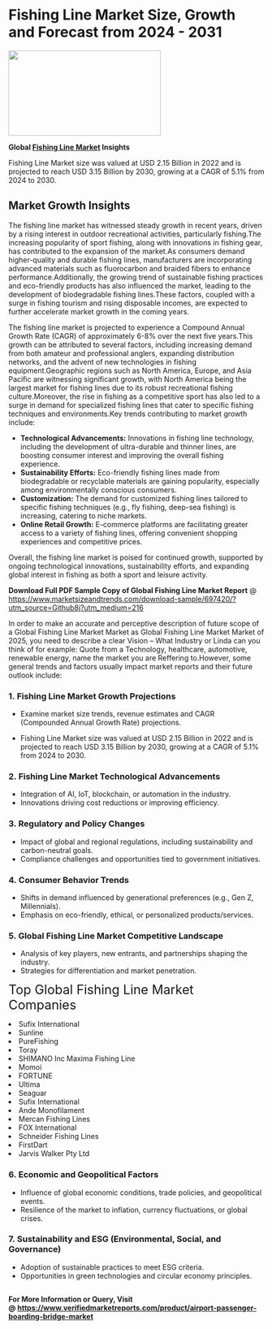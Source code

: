 <H1>Fishing Line Market Size, Growth and Forecast from 2024 - 2031</H1><img class="aligncenter size-medium wp-image-584254" src="https://thirdeyenews.in/wp-content/uploads/2024/09/Global-Market-Research-300x168.jpeg" alt="" width="300" height="168" /><p><strong>Global&nbsp;<a href="https://www.marketsizeandtrends.com/download-sample/697420/?utm_source=Github8j?utm_medium=216">Fishing Line Market</a> Insights</strong></p><p>Fishing Line Market size was valued at USD 2.15 Billion in 2022 and is projected to reach USD 3.15 Billion by 2030, growing at a CAGR of 5.1% from 2024 to 2030.</p><p><h2>Market Growth Insights</h2> <p>The fishing line market has witnessed steady growth in recent years, driven by a rising interest in outdoor recreational activities, particularly fishing.The increasing popularity of sport fishing, along with innovations in fishing gear, has contributed to the expansion of the market.As consumers demand higher-quality and durable fishing lines, manufacturers are incorporating advanced materials such as fluorocarbon and braided fibers to enhance performance.Additionally, the growing trend of sustainable fishing practices and eco-friendly products has also influenced the market, leading to the development of biodegradable fishing lines.These factors, coupled with a surge in fishing tourism and rising disposable incomes, are expected to further accelerate market growth in the coming years.</p> <p>The fishing line market is projected to experience a Compound Annual Growth Rate (CAGR) of approximately 6-8% over the next five years.This growth can be attributed to several factors, including increasing demand from both amateur and professional anglers, expanding distribution networks, and the advent of new technologies in fishing equipment.Geographic regions such as North America, Europe, and Asia Pacific are witnessing significant growth, with North America being the largest market for fishing lines due to its robust recreational fishing culture.Moreover, the rise in fishing as a competitive sport has also led to a surge in demand for specialized fishing lines that cater to specific fishing techniques and environments.Key trends contributing to market growth include: <ul> <li><strong>Technological Advancements:</strong> Innovations in fishing line technology, including the development of ultra-durable and thinner lines, are boosting consumer interest and improving the overall fishing experience.</li> <li><strong>Sustainability Efforts:</strong> Eco-friendly fishing lines made from biodegradable or recyclable materials are gaining popularity, especially among environmentally conscious consumers.</li> <li><strong>Customization:</strong> The demand for customized fishing lines tailored to specific fishing techniques (e.g., fly fishing, deep-sea fishing) is increasing, catering to niche markets.</li> <li><strong>Online Retail Growth:</strong> E-commerce platforms are facilitating greater access to a variety of fishing lines, offering convenient shopping experiences and competitive prices.</li> </ul> <p>Overall, the fishing line market is poised for continued growth, supported by ongoing technological innovations, sustainability efforts, and expanding global interest in fishing as both a sport and leisure activity.</p> <p><span class=""><strong>Download Full PDF Sample Copy of Global Fishing Line Market Report</strong> @ <a href="https://www.marketsizeandtrends.com/download-sample/697420/?utm_source=Github8j?utm_medium=216" target="_blank">https://www.marketsizeandtrends.com/download-sample/697420/?utm_source=Github8j?utm_medium=216</a></span></p><p>In order to make an accurate and perceptive description of future scope of a Global&nbsp;Fishing Line Market Market as Global&nbsp;Fishing Line Market Market of 2025, you need to describe a clear Vision &ndash; What Industry or Linda can you think of for example: Quote from a Technology, healthcare, automotive, renewable energy, name the market you are Reffering to.However, some general trends and factors usually impact market reports and their future outlook include:</p><h3>1.&nbsp;<strong>Fishing Line Market Growth Projections</strong></h3><ul><li>Examine market size trends, revenue estimates and CAGR (Compounded Annual Growth Rate) projections.</li><li><p>Fishing Line Market size was valued at USD 2.15 Billion in 2022 and is projected to reach USD 3.15 Billion by 2030, growing at a CAGR of 5.1% from 2024 to 2030.</p></li></ul><h3>2.&nbsp;<strong>Fishing Line Market Technological Advancements</strong></h3><ul><li>Integration of AI, IoT, blockchain, or automation in the industry.</li><li>Innovations driving cost reductions or improving efficiency.</li></ul><h3>3.&nbsp;<strong>Regulatory and Policy Changes</strong></h3><ul><li>Impact of global and regional regulations, including sustainability and carbon-neutral goals.</li><li>Compliance challenges and opportunities tied to government initiatives.</li></ul><h3>4.&nbsp;<strong>Consumer Behavior Trends</strong></h3><ul><li>Shifts in demand influenced by generational preferences (e.g., Gen Z, Millennials).</li><li>Emphasis on eco-friendly, ethical, or personalized products/services.</li></ul><h3>5.&nbsp;<strong>Global Fishing Line Market Competitive Landscape</strong></h3><ul><li>Analysis of key players, new entrants, and partnerships shaping the industry.</li><li>Strategies for differentiation and market penetration.</li></ul><p data-pm-slice="1 1 []"><span style="color: inherit; font-family: inherit; font-size: 25px;">Top Global Fishing Line Market Companies</span></p><div class="" data-test-id=""><p><li>Sufix International</li><li> Sunline</li><li> PureFishing</li><li> Toray</li><li> SHIMANO Inc Maxima Fishing Line</li><li> Momoi</li><li> FORTUNE</li><li> Ultima</li><li> Seaguar</li><li> Sufix International</li><li> Ande Monofilament</li><li> Mercan Fishing Lines</li><li> FOX International</li><li> Schneider Fishing Lines</li><li> FirstDart</li><li> Jarvis Walker Pty Ltd</li></p></div><h3>6.&nbsp;<strong>Economic and Geopolitical Factors</strong></h3><ul><li>Influence of global economic conditions, trade policies, and geopolitical events.</li><li>Resilience of the market to inflation, currency fluctuations, or global crises.</li></ul><h3>7.&nbsp;<strong>Sustainability and ESG (Environmental, Social, and Governance)</strong></h3><ul><li>Adoption of sustainable practices to meet ESG criteria.</li><li>Opportunities in green technologies and circular economy principles.</li></ul><h2><strong style="font-size: 14px;">For More Information or Query, Visit @&nbsp;</strong><a style="background-color: #ffffff; font-size: 14px;" href="https://www.marketsizeandtrends.com/report/fishing-line-market/" target="_blank">https://www.verifiedmarketreports.com/product/airport-passenger-boarding-bridge-market</a></h2>